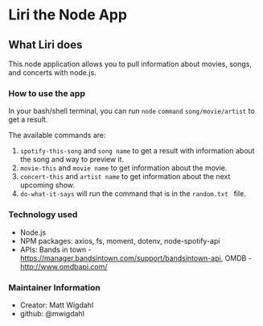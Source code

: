 # Liri the Node App

## What Liri does
This node application allows you to pull information about movies, songs, and concerts with node.js.  

### How to use the app
In your bash/shell terminal, you can run `node` `command` `song/movie/artist` to get a result.

The available commands are: 
1. `spotify-this-song` and `song name` to get a result with information about the song and way to preview it.
2. `movie-this` and `movie name` to get information about the movie.
3. `concert-this` and `artist name` to get information about the next upcoming show.
4. `do-what-it-says` will run the command that is in the  `random.txt ` file.

### Technology used
- Node.js
- NPM packages: axios, fs, moment, dotenv, node-spotify-api
- APIs: Bands in town - https://manager.bandsintown.com/support/bandsintown-api, OMDB - http://www.omdbapi.com/


### Maintainer Information
* Creator: Matt Wigdahl
* github: @mwigdahl
